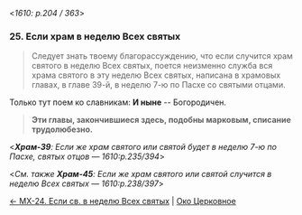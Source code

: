 
<*1610: p.204 / 363*>

### 25. Если храм в неделю Всех святых

> Следует знать твоему благорассуждению, что если случится храм святого 
> в неделю Всех святых, поется неизменно служба вся храма святого в эту 
> неделю Всех святых, написана в храмовых главах, в главе 39-й, в неделю 7-ю по Пасхе 
> со святыми отцами. 

Только тут поем ко славникам: **И ныне** -- Богородичен.

> **Эти главы, закончившиеся здесь, подобны марковым, списание трудолюбезно.**

<***Храм-39**: Если же храм святого или святой будет в неделю 7-ю по Пасхе, 
святых отцов — 1610:p.235/394*>

<*См. также **Храм-45**: Если же храм святого или святой случится в неделю 
Всех святых — 1610:p.238/397*>

[← МX-24. Если св. в неделю Всех святых](m_x_024.md)
| [Око Церковное](README.md)
